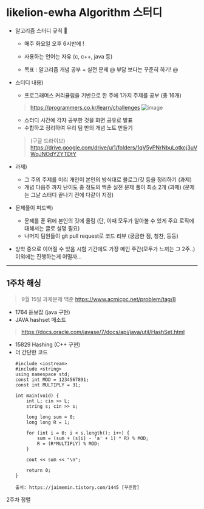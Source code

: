 # likelion-ewha Algorithm 스터디

* 알고리즘 스터디 규칙 🦁
  * 매주 화요일 오후 6시반에 !
  * 사용하는 언어는 자유 (c, c++, java 등)
  
  * 목표 : 알고리즘 개념 공부 + 실전 문제 
  @ 부담 보다는 꾸준히 하기! @
  
* 스터디 내용)

  * 프로그래머스 커리큘럼을 기반으로 한 주에 1가지 주제를 공부 (총 16개)
  > https://programmers.co.kr/learn/challenges
  ![image](https://user-images.githubusercontent.com/63237947/93855075-d6d7b480-fcf1-11ea-9a3f-a781bfe74f3c.png)
  * 스터디 시간에 각자 공부한 것을 화면 공유로 발표
  * 수합하고 정리하여 우리 팀 만의 개념 노트 만들기 
  > (구글 드라이브) https://drive.google.com/drive/u/1/folders/1qV5yPNrNbuLotkcj3uVWqJNOdYZYTDtY
  
* 과제)
  * 그 주의 주제를 미리 개인이 본인의 방식대로 블로그/깃 등을 정리하기 (과제)
  * 개념 다음주 까지 난이도 중 정도의 백준 실전 문제 풀이 최소 2개 (과제) (문제는 그날 스터디 끝나기 전에 다같이 지정)

* 문제풀이 피드백)
  * 문제를 푼 뒤에 본인의 깃에 올림 (단, 이때 모두가 알아볼 수 있게 주요 로직에 대해서는 글로 설명 필요)
  * 나머지 팀원들이 git pull request로 코드 리뷰 (궁금한 점, 칭찬, 등등)

* 방학 중으로 이어질 수 있음 시험 기간에도 가장 메인 주간(모두가 느끼는 그 2주..) 이외에는 진행하는게 어떨까...

<hr/>

## 1주차 해싱

> 9월 15일 과제문제 
백준 https://www.acmicpc.net/problem/tag/8

- 1764 듣보잡 (java 구현) 
 - JAVA hashset 메소드
 > https://docs.oracle.com/javase/7/docs/api/java/util/HashSet.html
 
- 15829 Hashing (C++ 구현)
 - 더 간단한 코드 
 	```
	#include <iostream> 
	#include <string> 
	using namespace std; 
	const int MOD = 1234567891; 
	const int MULTIPLY = 31; 

	int main(void) { 
		int L; cin >> L; 
		string s; cin >> s; 

		long long sum = 0; 
		long long R = 1; 

		for (int i = 0; i < s.length(); i++) { 
			sum = (sum + (s[i] - 'a' + 1) * R) % MOD; 
			R = (R*MULTIPLY) % MOD; 
		} 

		cout << sum << "\n";

		return 0; 
	}

	출처: https://jaimemin.tistory.com/1445 [꾸준함]
	```

2주차 정렬
